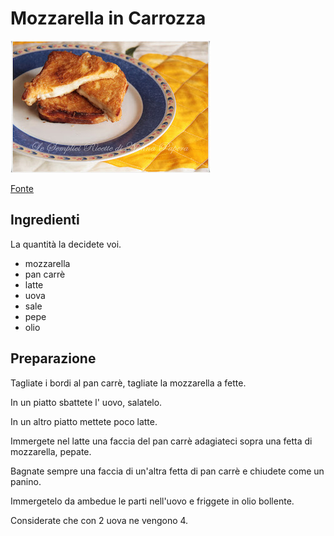 # Mozzarella in Carrozza

![Mozzarella in Carrozza](immagini/mozzarella-in-carrozza.jpg)

[Fonte](http://lesempliciricettedinonnapapera.blogspot.it/2010/06/mozzarella-in-carrozza.html)

## Ingredienti

La quantità la decidete voi.

- mozzarella
- pan carrè
- latte
- uova
- sale
- pepe
- olio

## Preparazione

Tagliate i bordi al pan carrè, tagliate la mozzarella a fette.

In un piatto sbattete l' uovo, salatelo.

In un altro piatto mettete poco latte.

Immergete nel latte una faccia del pan carrè adagiateci sopra una fetta di mozzarella, pepate.

Bagnate sempre una faccia di un'altra fetta di pan carrè e chiudete come un panino.

Immergetelo da ambedue le parti nell'uovo e friggete in olio bollente.

Considerate che con 2 uova ne vengono 4.
